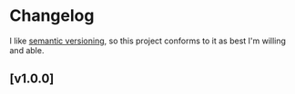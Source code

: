 # Changelog
I like [semantic versioning](https://semver.org/), so this project conforms to it as best I'm willing and able.

## [v1.0.0]